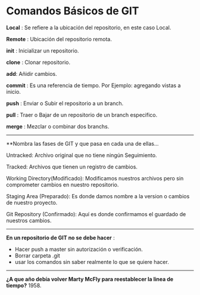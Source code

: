 # Comandos Básicos de GIT

**Local**  : Se refiere a la ubicación del repositorio, en este caso Local.

**Remote** : Ubicación del repositorio remota.

**init** : Inicializar un repositorio.

**clone** : Clonar repositorio.

**add**: Añidir cambios.

**commit** : Es una referencia de tiempo. Por Ejemplo: agregando vistas a inicio.

**push** : Enviar o Subir el repositorio a un branch.

**pull** : Traer o Bajar de un repositorio de un branch especifico.

**merge** : Mezclar o combinar dos branchs.


---
**Nombra las fases de GIT y que pasa en cada una de ellas...

Untracked: Archivo original que no tiene ningún Seguimiento.

Tracked: Archivos que tienen un registro de cambios.

Working Directory(Modificado): Modificamos nuestros archivos pero sin comprometer cambios en nuestro repositorio.

Staging Area (Preparado): Es donde damos nombre a la version o cambios de nuestro proyecto.

Git Repository (Confirmado): Aquí es donde confirmamos el guardado de nuestros cambios.

---
**En un repositorio de GIT no se debe hacer** :
 - Hacer push a master sin autorización o verificación.
 - Borrar carpeta .git
 - usar los comandos sin saber realmente lo que se quiere hacer.


---
**¿A que año debía volver Marty McFly para reestablecer la linea de tiempo?**
1958.
